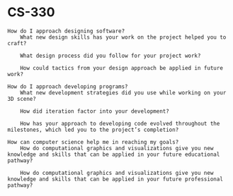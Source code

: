 # CS-330


    
    How do I approach designing software?
        What new design skills has your work on the project helped you to craft?
        
        What design process did you follow for your project work?
        
        How could tactics from your design approach be applied in future work?
        
    How do I approach developing programs?
        What new development strategies did you use while working on your 3D scene?
        
        How did iteration factor into your development?
        
        How has your approach to developing code evolved throughout the milestones, which led you to the project’s completion?
        
    How can computer science help me in reaching my goals?
        How do computational graphics and visualizations give you new knowledge and skills that can be applied in your future educational pathway?
        
        How do computational graphics and visualizations give you new knowledge and skills that can be applied in your future professional pathway?
        

